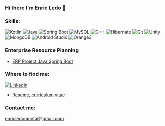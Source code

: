 ### Hi there I'm Enric Ledo 👋
### Skills:
![Kotlin](https://img.shields.io/badge/Kotlin-7F3F7F?style=for-the-badge&logo=kotlin&logoColor=white&labelColor=101010)
![Java](https://img.shields.io/badge/Java-FF0000?style=for-the-badge&logo=openjdk&logoColor=white&labelColor=101010)
![Spring Boot](https://img.shields.io/badge/Spring_Boot-6DB33F?style=for-the-badge&logo=spring-boot&logoColor=white&labelColor=101010)
![MySQL](https://img.shields.io/badge/MySQL-4479A1?style=for-the-badge&logo=mysql&logoColor=white&labelColor=101010)
![C++](https://img.shields.io/badge/C++-00599C?style=for-the-badge&logo=c%2B%2B&logoColor=white&labelColor=101010)
![Hibernate](https://img.shields.io/badge/Hibernate-59666C?style=for-the-badge&logo=hibernate&logoColor=white&labelColor=101010)
![Git](https://img.shields.io/badge/Git-F05032?style=for-the-badge&logo=git&logoColor=white&labelColor=101010)
![Unity](https://img.shields.io/badge/Unity-000000?style=for-the-badge&logo=unity&logoColor=white&labelColor=101010)
![MongoDB](https://img.shields.io/badge/MongoDB-47A248?style=for-the-badge&logo=mongodb&logoColor=white&labelColor=101010)
![Android Studio](https://img.shields.io/badge/Android_Studio-3DDC84?style=for-the-badge&logo=android-studio&logoColor=white&labelColor=101010)
![Orange3](https://img.shields.io/badge/Orange3-F78C40?style=for-the-badge&logo=orange&logoColor=white&labelColor=101010)

### Enterprise Resource Planning
- [ERP Project Java Spring Boot](https://youtu.be/uLGS8K840Bw)

### Where to find me:
<a href="https://www.linkedin.com/in/enric-ledo-muntal-00b29a22b/">
  <img src="https://img.shields.io/badge/LinkedIn-0A66C2?style=for-the-badge&logo=linkedin&logoColor=white&labelColor=101010" alt="LinkedIn">
</a>

- [Resume, curriculum vitae](CurriculumVitaeEnricLedo.pdf)
### Contact me:
enricledomuntal@gmail.com
